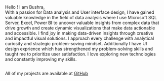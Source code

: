 

Hello ! I am Bushra, <br>
With a passion for Data analysis and User interface design, I have gained valuable knowledge in the field of data analysis where I use Microsoft SQL Server, Excel, Power BI to uncover valuable insights from complex data that drive growth and create dynamic visualizations that make data actionable and accessible. I find joy in making data-driven insights through creative and impactful visual solutions. I approach every challenge with analytical curiosity and strategic problem-soving mindset. Additionally I have UI design exprience which  has strengthened my problem-solving skills and taught me to prioritize user satisfaction. I love exploring new technologies and constantly improving my skills.

## 

All of my projects are available at <a href="https://github.com/Bushra1216?tab=repositories" target="_blank">GitHub</a></p> <br><br>




